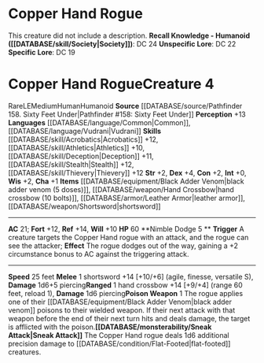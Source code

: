 ﻿---
ac: '21'
alignment: LE
all_resistance: null
burrow_speed: null
charisma: '+1'
climb_speed: null
constitution: '+2'
creature_ability:
- Nimble Dodge
- Poison Weapon
- Sneak Attack
creature_family: null
dexterity: '+4'
element: null
fly_speed: null
fortitude: '+12'
hp: '60'
id: '2485'
immunity: null
intelligence: '+0'
land_speed: '25'
language:
- '[[DATABASE/language/Common|Common]]'
- '[[DATABASE/language/Vudrani|Vudrani]]'
level: '4'
max_speed: '25'
name: Copper Hand Rogue
perception: '+13'
rarity: Rare
reflex: '+14'
resistance: null
rus_type_level: null
sense: null
size: Medium
skill:
- '[[DATABASE/skill/Acrobatics|Acrobatics]] +12'
- '[[DATABASE/skill/Athletics|Athletics]] +10'
- '[[DATABASE/skill/Deception|Deception]] +11'
- '[[DATABASE/skill/Stealth|Stealth]] +12'
- '[[DATABASE/skill/Thievery|Thievery]] +12'
source: '[[DATABASE/source/Pathfinder 158. Sixty Feet Under|Pathfinder #158: Sixty
  Feet Under]]'
speed:
- 25 feet
spell: null
strength: '+2'
strength_req: '2'
strongest_save:
- Reflex
swim_speed: null
trait:
- '[[DATABASE/trait/Human|Human]]'
- '[[DATABASE/trait/Humanoid|Humanoid]]'
- '[[DATABASE/trait/Rare|Rare]]'
type: Creature
vision: null
weakest_save:
- Will
weakness: null
will: '+10'
wisdom: '+2'

---
# Copper Hand Rogue

This creature did not include a description.
**Recall Knowledge - Humanoid ([[DATABASE/skill/Society|Society]])**: DC 24
**Unspecific Lore**: DC 22
**Specific Lore**: DC 19

# Copper Hand Rogue<span class="item-type">Creature 4</span>

<span class="trait-rare item-trait">Rare</span><span class="trait-alignment item-trait">LE</span><span class="trait-size item-trait">Medium</span><span class="item-trait">Human</span><span class="item-trait">Humanoid</span>
**Source** [[DATABASE/source/Pathfinder 158. Sixty Feet Under|Pathfinder #158: Sixty Feet Under]]
**Perception** +13
**Languages** [[DATABASE/language/Common|Common]], [[DATABASE/language/Vudrani|Vudrani]]
**Skills** [[DATABASE/skill/Acrobatics|Acrobatics]] +12, [[DATABASE/skill/Athletics|Athletics]] +10, [[DATABASE/skill/Deception|Deception]] +11, [[DATABASE/skill/Stealth|Stealth]] +12, [[DATABASE/skill/Thievery|Thievery]] +12
**Str** +2, **Dex** +4, **Con** +2, **Int** +0, **Wis** +2, **Cha** +1
**Items** [[DATABASE/equipment/Black Adder Venom|black adder venom (5 doses)]], [[DATABASE/weapon/Hand Crossbow|hand crossbow (10 bolts)]], [[DATABASE/armor/Leather Armor|leather armor]], [[DATABASE/weapon/Shortsword|shortsword]]

---
**AC** 21; **Fort** +12, **Ref** +14, **Will** +10
**HP** 60
<span class="in-box-ability">**Nimble Dodge <span class="action-icon">5</span> ** **Trigger** A creature targets the Copper Hand rogue with an attack, and the rogue can see the attacker; **Effect** The rogue dodges out of the way, gaining a +2 circumstance bonus to AC against the triggering attack.</span>

---
**Speed** 25 feet
<span class="in-box-ability">**Melee** <span class="action-icon">1</span> shortsword +14 [+10/+6] (agile, finesse, versatile S), **Damage** 1d6+5 piercing</span><span class="in-box-ability">**Ranged** <span class="action-icon">1</span> hand crossbow +14 [+9/+4] (range 60 feet, reload 1), **Damage** 1d6 piercing</span><span class="in-box-ability">**Poison Weapon** <span class="action-icon">1</span> The rogue applies one of their [[DATABASE/equipment/Black Adder Venom|black adder venom]] poisons to their wielded weapon. If their next attack with that weapon before the end of their next turn hits and deals damage, the target is afflicted with the poison.</span><span class="in-box-ability">**[[DATABASE/monsterability/Sneak Attack|Sneak Attack]]** The Copper Hand rogue deals 1d6 additional precision damage to [[DATABASE/condition/Flat-Footed|flat-footed]] creatures.</span>